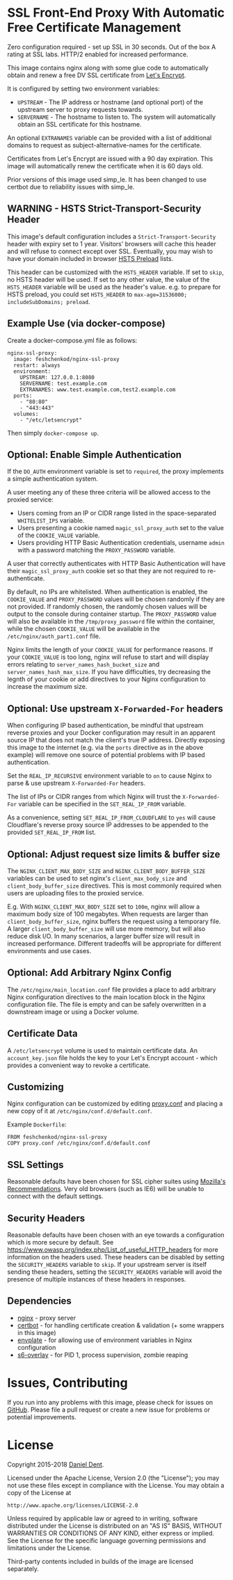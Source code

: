 # SSL Front-End Proxy With Automatic Free Certificate Management

Zero configuration required - set up SSL in 30 seconds. Out of the box A rating at SSL labs. HTTP/2 enabled for increased performance.

This image contains nginx along with some glue code to automatically obtain and renew a free DV SSL certificate from [Let's Encrypt](https://letsencrypt.org/).

It is configured by setting two environment variables:
   * `UPSTREAM` - The IP address or hostname (and optional port) of the upstream server to proxy requests towards.
   * `SERVERNAME` - The hostname to listen to. The system will automatically obtain an SSL certificate for this hostname.

An optional `EXTRANAMES` variable can be provided with a list of additional domains to request as subject-alternative-names for the certificate.

Certificates from Let's Encrypt are issued with a 90 day expiration. This image will automatically renew the certificate when it is 60 days old.

Prior versions of this image used simp_le. It has been changed to use certbot due to reliability issues with simp_le.

## WARNING - HSTS Strict-Transport-Security Header

This image's default configuration includes a `Strict-Transport-Security` header with expiry set to 1 year. Visitors' browsers will cache this header and will refuse to connect except over SSL. Eventually, you may wish to have your domain included in browser [HSTS Preload](https://hstspreload.appspot.com/) lists.

This header can be customized with the `HSTS_HEADER` variable. If set to `skip`, no HSTS header will be used. If set to any other value, the value of the `HSTS_HEADER` variable will be used as the header's value. e.g. to prepare for HSTS preload, you could set `HSTS_HEADER` to `max-age=31536000; includeSubDomains; preload`.

## Example Use (via docker-compose)

Create a docker-compose.yml file as follows:

    nginx-ssl-proxy:
      image: feshchenkod/nginx-ssl-proxy
      restart: always
      environment:
        UPSTREAM: 127.0.0.1:8080
        SERVERNAME: test.example.com
        EXTRANAMES: www.test.example.com,test2.example.com
      ports:
        - "80:80"
        - "443:443"
      volumes:
        - "/etc/letsencrypt"

Then simply `docker-compose up`.

## Optional: Enable Simple Authentication

If the `DO_AUTH` environment variable is set to `required`, the proxy implements a simple authentication system.

A user meeting any of these three criteria will be allowed access to the proxied service:

   * Users coming from an IP or CIDR range listed in the space-separated `WHITELIST_IPS` variable.
   * Users presenting a cookie named `magic_ssl_proxy_auth` set to the value of the `COOKIE_VALUE` variable.
   * Users providing HTTP Basic Authentication credentials, username `admin` with a password matching the `PROXY_PASSWORD` variable.
   
A user that correctly authenticates with HTTP Basic Authentication will have their `magic_ssl_proxy_auth` cookie set so that they are not required to re-authenticate. 
   
By default, no IPs are whitelisted. When authentication is enabled, the `COOKIE_VALUE` and `PROXY_PASSWORD` values will be chosen randomly if they are not provided. If randomly chosen, the randomly chosen values will be output to the console during container startup. The `PROXY_PASSWORD` value will also be available in the `/tmp/proxy_password` file within the container, while the chosen `COOKIE_VALUE` will be available in the `/etc/nginx/auth_part1.conf` file. 

Nginx limits the length of your `COOKIE_VALUE` for performance reasons. If your `COOKIE_VALUE` is too long, nginx will refuse to start and will display errors relating to `server_names_hash_bucket_size` and `server_names_hash_max_size`. If you have difficulties, try decreasing the legnth of your cookie or add directives to your Nginx configuration to increase the maximum size.

## Optional: Use upstream `X-Forwarded-For` headers

When configuring IP based authentication, be mindful that upstream reverse proxies and your Docker configuration may result in an apparent source IP that does not match the client's true IP address. Directly exposing this image to the internet (e.g. via the `ports` directive as in the above example) will remove one source of potential problems with IP based authentication.

Set the `REAL_IP_RECURSIVE` environment variable to `on` to cause Nginx to parse & use upstream `X-Forwarded-For` headers.

The list of IPs or CIDR ranges from which Nginx will trust the `X-Forwarded-For` variable can be specified in the `SET_REAL_IP_FROM` variable.

As a convenience, setting `SET_REAL_IP_FROM_CLOUDFLARE` to `yes` will cause Cloudflare's reverse proxy source IP addresses to be appended to the provided `SET_REAL_IP_FROM` list.  

## Optional: Adjust request size limits & buffer size

The `NGINX_CLIENT_MAX_BODY_SIZE` and `NGINX_CLIENT_BODY_BUFFER_SIZE` variables can be used to set nginx's `client_max_body_size` and `client_body_buffer_size` directives. This is most commonly required when users are uploading files to the proxied service.

E.g. With `NGINX_CLIENT_MAX_BODY_SIZE` set to `100m`, nginx will allow a maximum body size of 100 megabytes. When requests are larger than `client_body_buffer_size`, nginx buffers the request using a temporary file. A larger `client_body_buffer_size` will use more memory, but will also reduce disk I/O. In many scenarios, a larger buffer size will result in increased performance. Different tradeoffs will be appropriate for different environments and use cases. 

## Optional: Add Arbitrary Nginx Config

The `/etc/nginx/main_location.conf` file provides a place to add arbitrary Nginx configuration directives to the main location block in the Nginx configuration file. The file is empty and can be safely overwritten in a downstream image or using a Docker volume.

## Certificate Data

A `/etc/letsencrypt` volume is used to maintain certificate data. An `account_key.json` file holds the key to your Let's Encrypt account - which provides a convenient way to revoke a certificate.
 
## Customizing

Nginx configuration can be customized by editing [proxy.conf](https://github.com/feshchenkod/docker-nginx-ssl-proxy/blob/master/proxy.conf) and placing a new copy of it at `/etc/nginx/conf.d/default.conf`.

Example `Dockerfile`:

    FROM feshchenkod/nginx-ssl-proxy
    COPY proxy.conf /etc/nginx/conf.d/default.conf

## SSL Settings

Reasonable defaults have been chosen for SSL cipher suites using [Mozilla's Recommendations](https://wiki.mozilla.org/Security/Server_Side_TLS). Very old browsers (such as IE6) will be unable to connect with the default settings.

## Security Headers

Reasonable defaults have been chosen with an eye towards a configuration which is more secure by default. See https://www.owasp.org/index.php/List_of_useful_HTTP_headers for more information on the headers used. These headers can be disabled by setting the `SECURITY_HEADERS` variable to `skip`. If your upstream server is itself sending these headers, setting the `SECURITY_HEADERS` variable will avoid the presence of multiple instances of these headers in responses.

## Dependencies

   * [nginx](https://hub.docker.com/_/nginx/) - proxy server
   * [certbot](https://certbot.eff.org/) - for handling certificate creation & validation (+ some wrappers in this image)
   * [envplate](https://github.com/kreuzwerker/envplate) - for allowing use of environment variables in Nginx configuration
   * [s6-overlay](https://github.com/just-containers/s6-overlay) - for PID 1, process supervision, zombie reaping

# Issues, Contributing

If you run into any problems with this image, please check for issues on [GitHub](https://github.com/DanielDent/docker-nginx-ssl-proxy/issues).
Please file a pull request or create a new issue for problems or potential improvements.

# License

Copyright 2015-2018 [Daniel Dent](https://www.danieldent.com/).

Licensed under the Apache License, Version 2.0 (the "License");
you may not use these files except in compliance with the License.
You may obtain a copy of the License at

    http://www.apache.org/licenses/LICENSE-2.0

Unless required by applicable law or agreed to in writing, software
distributed under the License is distributed on an "AS IS" BASIS,
WITHOUT WARRANTIES OR CONDITIONS OF ANY KIND, either express or implied.
See the License for the specific language governing permissions and
limitations under the License.

Third-party contents included in builds of the image are licensed separately.
